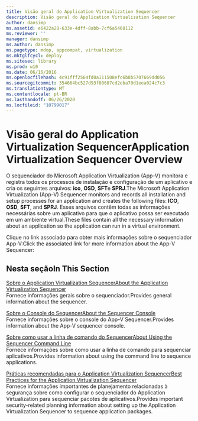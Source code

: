 ```yaml
---
title: Visão geral do Application Virtualization Sequencer
description: Visão geral do Application Virtualization Sequencer
author: dansimp
ms.assetid: e6422a28-633e-4dff-8abb-7cf6a5468112
ms.reviewer: ''
manager: dansimp
ms.author: dansimp
ms.pagetype: mdop, appcompat, virtualization
ms.mktglfcycl: deploy
ms.sitesec: library
ms.prod: w10
ms.date: 06/16/2016
ms.openlocfilehash: 4c91fff2564fd0a111508efc6b8b5707669dd056
ms.sourcegitcommit: 354664bc527d93f80687cd2eba70d1eea024c7c3
ms.translationtype: MT
ms.contentlocale: pt-BR
ms.lasthandoff: 06/26/2020
ms.locfileid: "10799017"
---
```

# <span data-ttu-id="ff28c-103">Visão geral do Application Virtualization Sequencer</span><span class="sxs-lookup"><span data-stu-id="ff28c-103">Application Virtualization Sequencer Overview</span></span>


<span data-ttu-id="ff28c-104">O sequenciador do Microsoft Application Virtualization (App-V) monitora e registra todos os processos de instalação e configuração de um aplicativo e cria os seguintes arquivos: **ico**, **OSD**, **SFT**e **SPRJ**.</span><span class="sxs-lookup"><span data-stu-id="ff28c-104">The Microsoft Application Virtualization (App-V) Sequencer monitors and records all installation and setup processes for an application and creates the following files: **ICO**, **OSD**, **SFT**, and **SPRJ**.</span></span> <span data-ttu-id="ff28c-105">Esses arquivos contêm todas as informações necessárias sobre um aplicativo para que o aplicativo possa ser executado em um ambiente virtual.</span><span class="sxs-lookup"><span data-stu-id="ff28c-105">These files contain all the necessary information about an application so the application can run in a virtual environment.</span></span>

<span data-ttu-id="ff28c-106">Clique no link associado para obter mais informações sobre o sequenciador App-V:</span><span class="sxs-lookup"><span data-stu-id="ff28c-106">Click the associated link for more information about the App-V Sequencer:</span></span>

## <span data-ttu-id="ff28c-107">Nesta seção</span><span class="sxs-lookup"><span data-stu-id="ff28c-107">In This Section</span></span>


<a href="" id="about-the-application-virtualization-sequencer"></a>[<span data-ttu-id="ff28c-108">Sobre o Application Virtualization Sequencer</span><span class="sxs-lookup"><span data-stu-id="ff28c-108">About the Application Virtualization Sequencer</span></span>](about-the-application-virtualization-sequencer.md)  
<span data-ttu-id="ff28c-109">Fornece informações gerais sobre o sequenciador.</span><span class="sxs-lookup"><span data-stu-id="ff28c-109">Provides general information about the sequencer.</span></span>

<a href="" id="about-the-sequencer-console"></a>[<span data-ttu-id="ff28c-110">Sobre o Console do Sequencer</span><span class="sxs-lookup"><span data-stu-id="ff28c-110">About the Sequencer Console</span></span>](about-the-sequencer-console.md)  
<span data-ttu-id="ff28c-111">Fornece informações sobre o console do App-V Sequencer.</span><span class="sxs-lookup"><span data-stu-id="ff28c-111">Provides information about the App-V sequencer console.</span></span>

<a href="" id="about-using-the-sequencer-command-line"></a>[<span data-ttu-id="ff28c-112">Sobre como usar a linha de comando do Sequencer</span><span class="sxs-lookup"><span data-stu-id="ff28c-112">About Using the Sequencer Command Line</span></span>](about-using-the-sequencer-command-line.md)  
<span data-ttu-id="ff28c-113">Fornece informações sobre como usar a linha de comando para sequenciar aplicativos.</span><span class="sxs-lookup"><span data-stu-id="ff28c-113">Provides information about using the command line to sequence applications.</span></span>

<a href="" id="best-practices-for-the-application-virtualization-sequencer"></a>[<span data-ttu-id="ff28c-114">Práticas recomendadas para o Application Virtualization Sequencer</span><span class="sxs-lookup"><span data-stu-id="ff28c-114">Best Practices for the Application Virtualization Sequencer</span></span>](best-practices-for-the-application-virtualization-sequencer-sp1.md)  
<span data-ttu-id="ff28c-115">Fornece informações importantes de planejamento relacionadas à segurança sobre como configurar o sequenciador do Application Virtualization para sequenciar pacotes de aplicativos.</span><span class="sxs-lookup"><span data-stu-id="ff28c-115">Provides important security-related planning information about setting up the Application Virtualization Sequencer to sequence application packages.</span></span>

 

 





